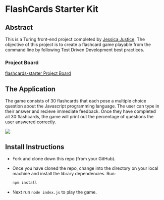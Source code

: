# FlashCards Starter Kit


## Abstract

This is a Turing front-end project completed by [Jessica Justice](https://github.com/m1073496). The objective of this project is to create a flashcard game playable from the command line by following Test Driven Development best practices.

### Project Board

[flashcards-starter Project Board](https://github.com/m1073496/flashcards-starter/projects/1)

## The Application

The game consists of 30 flashcards that each pose a multiple choice question about the Javascript programming language. The user can type in their answer and recieve immediate feedback. Once they have completed all 30 flashcards, the game will print out the percentage of questions the user answered correctly.

![](https://media.giphy.com/media/S5cMOZ7a1afMEAlGCk/giphy.gif)


## Install Instructions

- Fork and clone down this repo (from your GitHub).

- Once you have cloned the repo, change into the directory on your local machine and install the library dependencies. Run:

  ```bash
  npm install
  ```

- Next run `node index.js` to play the game.
